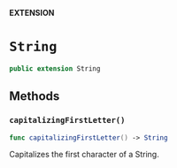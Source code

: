 **EXTENSION**

# `String`
```swift
public extension String
```

## Methods
### `capitalizingFirstLetter()`

```swift
func capitalizingFirstLetter() -> String
```

Capitalizes the first character of a String.
